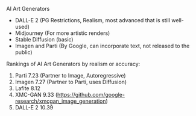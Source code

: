 AI Art Generators 

- DALL-E 2 (PG Restrictions, Realism, most advanced that is still well-used)
- Midjourney (For more artistic renders)
- Stable Diffusion (basic)
- Imagen and Parti (By Google, can incorporate text, not released to the public)

Rankings of AI Art Generators by realism or accuracy:
1. Parti 7.23 (Partner to Image, Autoregressive)
2. Imagen 7.27 (Partner to Parti, uses Diffusion)
3. Lafite 8.12
4. XMC-GAN 9.33 (https://github.com/google-research/xmcgan_image_generation)
5. DALL-E 2 10.39
